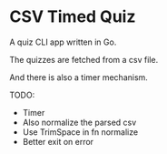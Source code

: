 # CSV Timed Quiz

A quiz CLI app written in Go.

The quizzes are fetched from a csv file.

And there is also a timer mechanism.

TODO:

- Timer
- Also normalize the parsed csv
- Use TrimSpace in fn normalize
- Better exit on error
